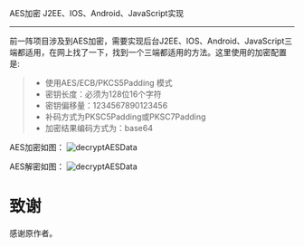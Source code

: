 AES加密 J2EE、IOS、Android、JavaScript实现 

----
前一阵项目涉及到AES加密，需要实现后台J2EE、IOS、Android、JavaScript三端都适用，在网上找了一下，找到一个三端都适用的方法。这里使用的加密配置是: 
> * 使用AES/ECB/PKCS5Padding 模式  > * 密钥长度：必须为128位16个字符  > * 密钥偏移量：1234567890123456  > * 补码方式为PKSC5Padding或PKSC7Padding  > * 加密结果编码方式为：base64  
AES加密如图：![decryptAESData](https://github.com/vNcdkguqHUh/AES-Encryption-in-IOS-Java-JavaScript/blob/master/img/encryptAESData.png?raw=true)
AES解密如图：
![decryptAESData](https://github.com/vNcdkguqHUh/AES-Encryption-in-IOS-Java-JavaScript/blob/master/img/decryptAESData.png?raw=true)

# 致谢
感谢原作者。